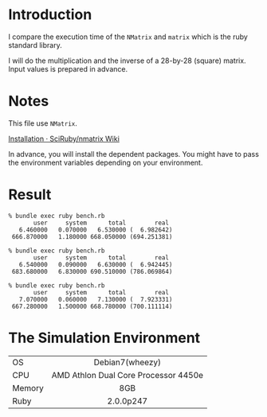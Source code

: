 # Introduction

I compare the execution time of the `NMatrix` and `matrix` which is the ruby standard library.

I will do the multiplication and the inverse of a 28-by-28 (square) matrix.
Input values is prepared in advance.


# Notes

This file use `NMatrix`.

[Installation · SciRuby/nmatrix Wiki](https://github.com/SciRuby/nmatrix/wiki/Installation)

In advance, you will install the dependent packages.
You might have to pass the environment variables depending on your environment.


# Result

    % bundle exec ruby bench.rb
           user     system      total        real
       6.460000   0.070000   6.530000 (  6.982642)
     666.870000   1.180000 668.050000 (694.251381)

    % bundle exec ruby bench.rb
           user     system      total        real
       6.540000   0.090000   6.630000 (  6.942445)
     683.680000   6.830000 690.510000 (786.069864)

    % bundle exec ruby bench.rb
           user     system      total        real
       7.070000   0.060000   7.130000 (  7.923331)
     667.280000   1.500000 668.780000 (700.111114)


# The Simulation Environment

|||
| ------------- |:-------------:|
| OS  | Debian7(wheezy) |
| CPU | AMD Athlon Dual Core Processor 4450e |
| Memory | 8GB |
| Ruby| 2.0.0p247 |
